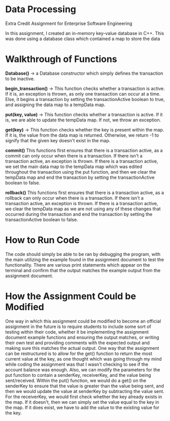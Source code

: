# Data Processing
Extra Credit Assignment for Enterprise Software Engineering

In this assignment, I created an in-memory key-value database in C++. This was done using
a database class which contained a map to store the data

# Walkthrough of Functions
**Database()** -> a Database constructor which simply defines the transaction to be inactive.

**begin_transaction()** -> This function checks whether a transaction is active. If it is,
an exception is thrown, as only one transaction can occur at a time. Else, it begins a transaction by setting the
transactionActive boolean to true, and assigning the data map to a tempData map.

**put(key, value)** -> This function checks whether a transaction is active. If it is, we are able to 
update the tempData map. If not, we throw an exception.

**get(key)** -> This function checks whether the key is present within the map. If it is, the value from the 
data map is returned. Otherwise, we return -1 to signify that the given key doesn't exist in the map.

**commit()** This functions first ensures that there is a transaction active, as a commit can only occur
when there is a transaction. If there isn't a transaction active, an exception is thrown. If there is a 
transaction active, we set the main data map to the tempData map which was edited throughout the transaction
using the put function, and then we clear the tempData map and end the transaction by setting the transactionActive
boolean to false.

**rollback()** This functions first ensures that there is a transaction active, as a rollback can only occur
when there is a transaction. If there isn't a transaction active, an exception is thrown. If there is a 
transaction active, we clear the tempData map as we are not using any of these changes that occurred during the transaction
and end the transaction by setting the transactionActive boolean to false.

# How to Run Code
The code should simply be able to be ran by debugging the program, with the main utilizing the example found in the assignment
document to test the functionality. There are various print statements which appear on the terminal and confirm that the output
matches the example output from the assignment document.

# How the Assignment Could be Modified
One way in which this assignment could be modified to become an official assignment in the future is to require students to include
some sort of testing within their code, whether it be implementing the assignment document example functions and ensuring the output matches, or 
writing their own test and providing comments with the expected output and making sure this matches the actual output. One way that the assignment can
be restructured is to allow for the get() function to return the most current value at the key, as one thought which was going through my mind while coding
the assignment was that I wasn't checking to see if the account balance was enough. Also, we can modify the parameters for the put function to contain a
senderKey, receiverKey, and the value being sent/received. Within the put() function, we would do a get() on the senderKey to ensure that the value is greater 
than the value being sent, and then we would update the value at senderKey by subtracting the value sent. For the receiverKey, we would first check whether the
key already exists in the map. If it doesn't, then we can simply set the value equal to the key in the map. If it does exist, we have to add the value to the existing value for the key.



